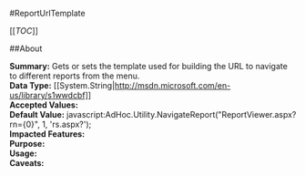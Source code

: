 #ReportUrlTemplate

[[_TOC_]]

##About

**Summary:**  Gets or sets the template used for building the URL to navigate to different reports from the menu.   
**Data Type:** [[System.String|http://msdn.microsoft.com/en-us/library/s1wwdcbf]]  
**Accepted Values:**   
**Default Value:** javascript:AdHoc.Utility.NavigateReport("ReportViewer.aspx?rn={0}", 1, 'rs.aspx?');  
**Impacted Features:**   
**Purpose:**   
**Usage:**   
**Caveats:**   

